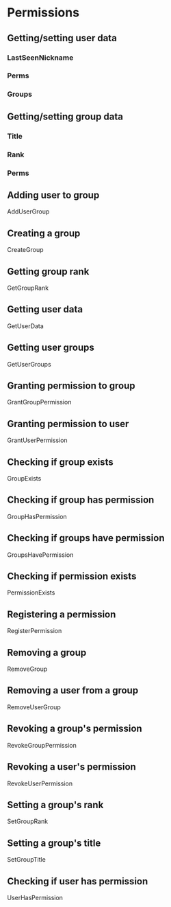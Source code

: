 # Permissions

## Getting/setting user data

### LastSeenNickname


### Perms


### Groups



## Getting/setting group data

### Title


### Rank


### Perms



## Adding user to group

AddUserGroup

## Creating a group

CreateGroup

## Getting group rank

GetGroupRank

## Getting user data

GetUserData

## Getting user groups

GetUserGroups

## Granting permission to group

GrantGroupPermission

## Granting permission to user

GrantUserPermission

## Checking if group exists

GroupExists

## Checking if group has permission

GroupHasPermission

## Checking if groups have permission

GroupsHavePermission

## Checking if permission exists

PermissionExists

## Registering a permission

RegisterPermission

## Removing a group

RemoveGroup

## Removing a user from a group

RemoveUserGroup

## Revoking a group's permission

RevokeGroupPermission

## Revoking a user's permission

RevokeUserPermission

## Setting a group's rank

SetGroupRank

## Setting a group's title

SetGroupTitle

## Checking if user has permission

UserHasPermission
